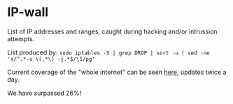 # IP-wall
List of IP addresses and ranges, caught during hacking and/or intrussion attempts.

List produced by: `sudo iptables -S | grep DROP | sort -u | sed -ne 's/^.*-s \(.*\) -j.*$/\1/pg'`

Current coverage of the "whole internet" can be seen [here](http://commi.ddns.info/ISec), updates twice a day.

We have surpassed 26%!
